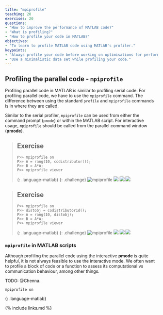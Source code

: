 ```yaml
---
title: "mpiprofile"
teaching: 20
exercises: 20
questions:
- "How to improve the performance of MATLAB code?"
- "What is profiling?"
- "How to profile your code in MATLAB?"
objectives:
- "To learn to profile MATLAB code using MATLAB's profiler."
keypoints:
- "Always profile your code before working on optimisations for performance."
- "Use a minimalistic data set while profiling your code."
---
```

## Profiling the parallel code - `mpiprofile`
Profiling parallel code in MATLAB is similar to profiling
serial code. For profiling parallel code, we have to use the
`mpiprofile` command. The difference between using the standard
`profile` and `mpiprofile` commands is in where they are called.

Similar to the serial profiler, `mpiprofile` can be used from
either the command prompt (`pmode`) or within the MATLAB script.
For interactive usage, `mpiprofile` should be called from the
parallel command window (**pmode**).

> ## Exercise
> ~~~
> P>> mpiprofile on
> P>> A = rang(10, codistributor());
> P>> B = A*A;
> P>> mpiprofile viewer
> ~~~
> {: .language-matlab}
{: .challenge}
![mpiprofile](../fig/mpiprofile-ex1-defaultdistr-1.png)
![](../fig/mpiprofile-ex1-defaultdistr-2.png)
![](../fig/mpiprofile-ex1-defaultdistr-3.png)
![](../fig/mpiprofile-ex1-defaultdistr-4.png)

> ## Exercise
> ~~~
> P>> mpiprofile on
> P>> distobj = codistributor1d();
> P>> A = rang(10, distobj);
> P>> B = A*A;
> P>> mpiprofile viewer
> ~~~
> {: .language-matlab}
{: .challenge}
![mpiprofile](../fig/mpiprofile-ex1-rowwisedistr-1.png)
![](../fig/mpiprofile-ex1-rowwisedistr-2.png)
![](../fig/mpiprofile-ex1-rowwisedistr-3.png)
![](../fig/mpiprofile-ex1-rowwisedistr-4.png)



### `mpiprofile` in MATLAB scripts
Although profiling the parallel code using the interactive **pmode**
is quite helpful, it is not always feasible to use the interactive mode.
We often want to profile a block of code or a function to assess its
computational vs communication behaviour, among other things.

TODO: @Chenna.

~~~
mpiprofile on
~~~
{: .language-matlab}

{% include links.md %}
